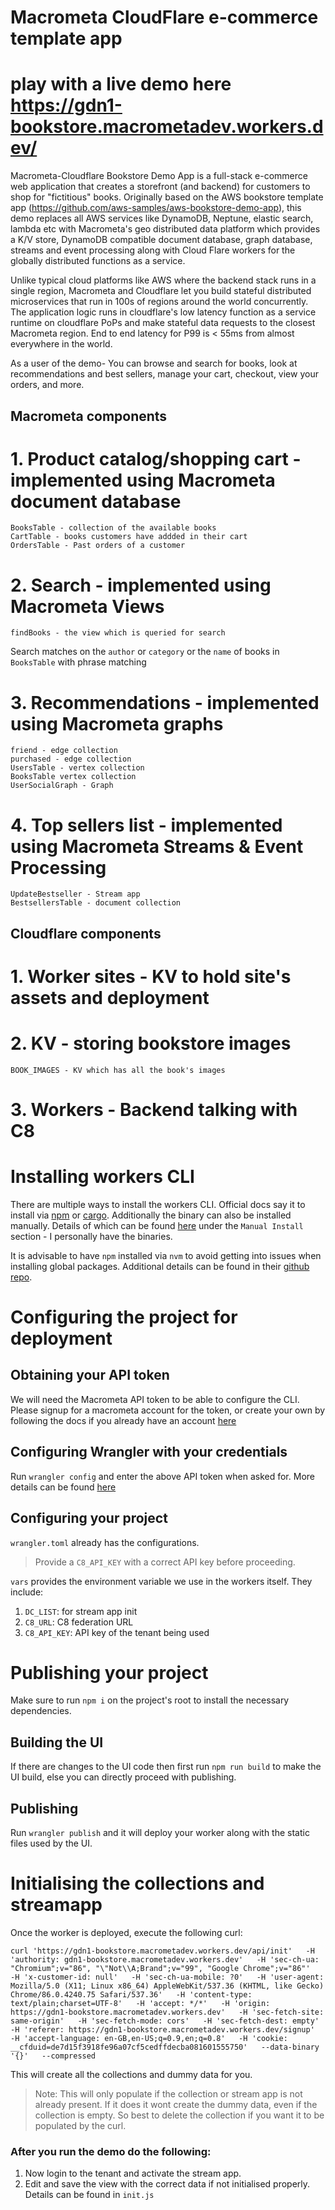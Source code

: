# Macrometa CloudFlare e-commerce template app 
# play with a live demo here https://gdn1-bookstore.macrometadev.workers.dev/

Macrometa-Cloudflare Bookstore Demo App is a full-stack e-commerce web application that creates a storefront (and backend) for customers to shop for "fictitious" books.  Originally based on the AWS bookstore template app (https://github.com/aws-samples/aws-bookstore-demo-app), this demo replaces all AWS services like DynamoDB, Neptune, elastic search, lambda etc with Macrometa's geo distributed data platform which provides a K/V store, DynamoDB compatible document database, graph database, streams and event processing along with Cloud Flare workers for the globally distributed functions as a service.

Unlike typical cloud platforms like AWS where the backend stack runs in a single region, Macrometa and Cloudflare let you build stateful distributed microservices that run in 100s of regions around the world concurrently. The application logic runs in cloudflare's low latency function as a service runtime on cloudflare PoPs and make stateful data requests to the closest Macrometa region.  End to end latency for P99 is < 55ms from almost everywhere in the world. 

As a user of the demo- You can browse and search for books, look at recommendations and best sellers, manage your cart, checkout, view your orders, and more.

## Macrometa components
# 1. Product catalog/shopping cart - implemented using Macrometa document database
```
BooksTable - collection of the available books
CartTable - books customers have addded in their cart
OrdersTable - Past orders of a customer
```
# 2. Search - implemented using Macrometa Views
```
findBooks - the view which is queried for search
```
Search matches on the `author` or `category` or the `name` of books in `BooksTable` with phrase matching

# 3. Recommendations -  implemented using Macrometa graphs
```
friend - edge collection
purchased - edge collection
UsersTable - vertex collection
BooksTable vertex collection
UserSocialGraph - Graph
```
# 4. Top sellers list - implemented using Macrometa Streams & Event Processing
```
UpdateBestseller - Stream app
BestsellersTable - document collection
```

## Cloudflare components
# 1. Worker sites - KV to hold site's assets and deployment
# 2. KV - storing bookstore images
```
BOOK_IMAGES - KV which has all the book's images
```
# 3. Workers - Backend talking with C8

# Installing workers CLI

There are multiple ways to install the workers CLI. Official docs say it to install via [npm](https://developers.cloudflare.com/workers/learning/getting-started#2-install-the-workers-cli) or [cargo](https://github.com/cloudflare/wrangler#install-with-cargo).
Additionally the binary can also be installed manually. Details of which can be found [here](https://developer.aliyun.com/mirror/npm/package/@granjef3/wrangler) under the `Manual Install` section - I personally have the binaries.

It is advisable to have `npm` installed via `nvm` to avoid getting into issues when installing global packages. Additional details can be found in their [github repo](https://github.com/cloudflare/wrangler#install-with-npm).


# Configuring the project for deployment

## Obtaining your API token
We will need the Macrometa API token to be able to configure the CLI. Please signup for a macrometa account for the token, or create your own by following the docs if you already have an account  [here](https://developers.cloudflare.com/workers/learning/getting-started#6b-obtaining-your-api-token-or-global-api-key)

## Configuring Wrangler with your credentials
Run `wrangler config` and enter the above API token when asked for. More details can be found [here](https://developers.cloudflare.com/workers/learning/getting-started#6c-configuring-wrangler-with-your-credentials)

## Configuring your project
`wrangler.toml` already has the configurations.
> Provide a `C8_API_KEY` with a correct API key before proceeding.

`vars` provides the environment variable we use in the workers itself. They include:
1. `DC_LIST`: for stream app init
2. `C8_URL`: C8 federation URL
3. `C8_API_KEY`: API key of the tenant being used


# Publishing your project
Make sure to run `npm i` on the project's root to install the necessary dependencies.

## Building the UI
If there are changes to the UI code then first run `npm run build` to make the UI build, else you can directly proceed with publishing.

## Publishing
Run `wrangler publish` and it will deploy your worker along with the static files used by the UI.

# Initialising the collections and streamapp
Once the worker is deployed, execute the following curl:
```
curl 'https://gdn1-bookstore.macrometadev.workers.dev/api/init'   -H 'authority: gdn1-bookstore.macrometadev.workers.dev'   -H 'sec-ch-ua: "Chromium";v="86", "\"Not\\A;Brand";v="99", "Google Chrome";v="86"'   -H 'x-customer-id: null'   -H 'sec-ch-ua-mobile: ?0'   -H 'user-agent: Mozilla/5.0 (X11; Linux x86_64) AppleWebKit/537.36 (KHTML, like Gecko) Chrome/86.0.4240.75 Safari/537.36'   -H 'content-type: text/plain;charset=UTF-8'   -H 'accept: */*'   -H 'origin: https://gdn1-bookstore.macrometadev.workers.dev'   -H 'sec-fetch-site: same-origin'   -H 'sec-fetch-mode: cors'   -H 'sec-fetch-dest: empty'   -H 'referer: https://gdn1-bookstore.macrometadev.workers.dev/signup'   -H 'accept-language: en-GB,en-US;q=0.9,en;q=0.8'   -H 'cookie: __cfduid=de7d15f3918fe96a07cf5cedffdecba081601555750'   --data-binary '{}'   --compressed
```
This will create all the collections and dummy data for you.
> Note: This will only populate if the collection or stream app is not already present. If it does it wont create the dummy data, even if the collection is empty. So best to delete the collection if you want it to be populated by the curl.

### After you run the demo do the following:
1. Now login to the tenant and activate the stream app.
2. Edit and save the view with the correct data if not initialised properly. Details can be found in `init.js`


